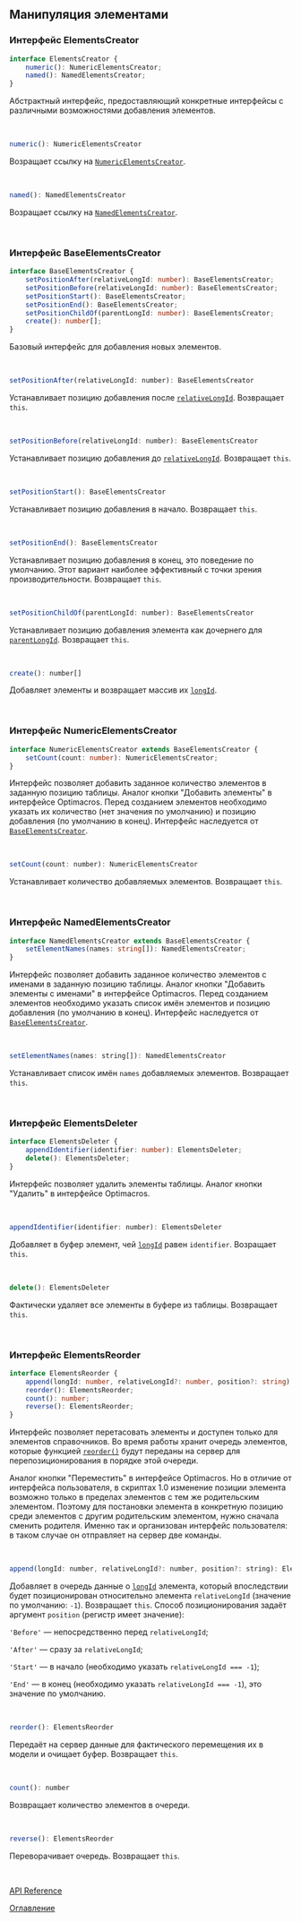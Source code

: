 ## Манипуляция элементами

### Интерфейс ElementsCreator<a name="elements-creator"></a>
```ts
interface ElementsCreator {
	numeric(): NumericElementsCreator;
	named(): NamedElementsCreator;
}
```
Абстрактный интерфейс, предоставляющий конкретные интерфейсы с различными возможностями добавления элементов.

&nbsp;

```js
numeric(): NumericElementsCreator
```
Возращает ссылку на [`NumericElementsCreator`](#numeric-elements-creator).

&nbsp;

```js
named(): NamedElementsCreator
```
Возращает ссылку на [`NamedElementsCreator`](#named-elements-creator).

&nbsp;

### Интерфейс BaseElementsCreator<a name="base-elements-creator"></a>
```ts
interface BaseElementsCreator {
	setPositionAfter(relativeLongId: number): BaseElementsCreator;
	setPositionBefore(relativeLongId: number): BaseElementsCreator;
	setPositionStart(): BaseElementsCreator;
	setPositionEnd(): BaseElementsCreator;
	setPositionChildOf(parentLongId: number): BaseElementsCreator;
	create(): number[];
}
```
Базовый интерфейс для добавления новых элементов.

&nbsp;

```js
setPositionAfter(relativeLongId: number): BaseElementsCreator
```
Устанавливает позицию добавления после [`relativeLongId`](./views.md#long-id). Возвращает `this`.

&nbsp; 

```js
setPositionBefore(relativeLongId: number): BaseElementsCreator
```
Устанавливает позицию добавления до [`relativeLongId`](./views.md#long-id). Возвращает `this`.

&nbsp;

```js
setPositionStart(): BaseElementsCreator
```
Устанавливает позицию добавления в начало. Возвращает `this`.

&nbsp;

```js
setPositionEnd(): BaseElementsCreator
```
Устанавливает позицию добавления в конец, это поведение по умолчанию. Этот вариант наиболее эффективный с точки зрения производительности. Возвращает `this`.

&nbsp;

<a name="base-elements-creator.set-position-child-of"></a>
```js
setPositionChildOf(parentLongId: number): BaseElementsCreator
```
Устанавливает позицию добавления элемента как дочернего для [`parentLongId`](./views.md#long-id). Возвращает `this`.

&nbsp;

```js
create(): number[]
```
Добавляет элементы и возвращает массив их [`longId`](./views.md#long-id).

&nbsp;

### Интерфейс NumericElementsCreator<a name="numeric-elements-creator"></a>
```ts
interface NumericElementsCreator extends BaseElementsCreator {
	setCount(count: number): NumericElementsCreator;
}
```
Интерфейс позволяет добавить заданное количество элементов в заданную позицию таблицы. Аналог кнопки "Добавить элементы" в интерфейсе Optimacros. Перед созданием элементов необходимо указать их количество (нет значения по умолчанию) и позицию добавления (по умолчанию в конец). Интерфейс наследуется от [`BaseElementsCreator`](#base-elements-creator).

&nbsp;

```js
setCount(count: number): NumericElementsCreator
```
Устанавливает количество добавляемых элементов. Возвращает `this`.

&nbsp;

### Интерфейс NamedElementsCreator<a name="named-elements-creator"></a>
```ts
interface NamedElementsCreator extends BaseElementsCreator {
	setElementNames(names: string[]): NamedElementsCreator;
}
```
Интерфейс позволяет добавить заданное количество элементов с именами в заданную позицию таблицы. Аналог кнопки "Добавить элементы с именами" в интерфейсе Optimacros. Перед созданием элементов необходимо указать список имён элементов и позицию добавления (по умолчанию в конец). Интерфейс наследуется от [`BaseElementsCreator`](#base-elements-creator).

&nbsp;

```js
setElementNames(names: string[]): NamedElementsCreator
```
Устанавливает список имён `names` добавляемых элементов. Возвращает `this`.

&nbsp;

### Интерфейс ElementsDeleter<a name="elements-deleter"></a>
```ts
interface ElementsDeleter {
	appendIdentifier(identifier: number): ElementsDeleter;
	delete(): ElementsDeleter;
}
```
Интерфейс позволяет удалить элементы таблицы. Аналог кнопки "Удалить" в интерфейсе Optimacros.

&nbsp;

```js
appendIdentifier(identifier: number): ElementsDeleter
```
Добавляет в буфер элемент, чей [`longId`](./views.md#long-id) равен `identifier`. Возращает `this`.

&nbsp;

```js
delete(): ElementsDeleter
```
Фактически удаляет все элементы в буфере из таблицы. Возвращает `this`.

&nbsp;

### Интерфейс ElementsReorder<a name="elements-reorder"></a>
```ts
interface ElementsReorder {
	append(longId: number, relativeLongId?: number, position?: string): ElementsReorder;
	reorder(): ElementsReorder;
	count(): number;
	reverse(): ElementsReorder;
}
```
Интерфейс позволяет перетасовать элементы и доступен только для элементов справочников. Во время работы хранит очередь элементов, которые функцией [`reorder()`](#reorder) будут переданы на сервер для перепозиционирования в порядке этой очереди.

Аналог кнопки "Переместить" в интерфейсе Optimacros. Но в отличие от интерфейса пользователя, в скриптах 1.0 изменение позиции элемента возможно только в пределах элементов с тем же родительским элементом. Поэтому для постановки элемента в конкретную позицию среди элементов с другим родительским элементом, нужно сначала сменить родителя. Именно так и организован интерфейс пользователя: в таком случае он отправляет на сервер две команды.

&nbsp;

```js
append(longId: number, relativeLongId?: number, position?: string): ElementsReorder
```
Добавляет в очередь данные о [`longId`](./views.md#long-id) элемента, который впоследствии будет позиционирован относительно элемента `relativeLongId` (значение по умолчанию: `-1`). Возвращает `this`. Способ позиционирования задаёт аргумент `position` (регистр имеет значение):

`'Before'` — непосредственно перед `relativeLongId`;

`'After'` — сразу за `relativeLongId`;

`'Start'` — в начало (необходимо указать `relativeLongId === -1`);

`'End'` — в конец (необходимо указать `relativeLongId === -1`), это значение по умолчанию.

&nbsp;

<a name="reorder"></a>
```js
reorder(): ElementsReorder
```
Передаёт на сервер данные для фактического перемещения их в модели и очищает буфер. Возвращает `this`.

&nbsp;

```js
count(): number
```
Возвращает количество элементов в очереди.

&nbsp;

```js
reverse(): ElementsReorder
```
Переворачивает очередь. Возвращает `this`.

&nbsp;

[API Reference](API.md)

[Оглавление](../README.md)